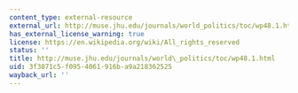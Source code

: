 ```yaml
---
content_type: external-resource
external_url: http://muse.jhu.edu/journals/world_politics/toc/wp48.1.html
has_external_license_warning: true
license: https://en.wikipedia.org/wiki/All_rights_reserved
status: ''
title: http://muse.jhu.edu/journals/world\_politics/toc/wp48.1.html
uid: 3f3871c5-f095-4061-916b-a9a218362525
wayback_url: ''
---
```

